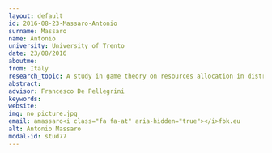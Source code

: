 ```yaml
---
layout: default 
id: 2016-08-23-Massaro-Antonio
surname: Massaro
name: Antonio
university: University of Trento
date: 23/08/2016
aboutme: 
from: Italy
research_topic: A study in game theory on resources allocation in distributed information and computing systems
abstract: 
advisor: Francesco De Pellegrini
keywords: 
website: 
img: no_picture.jpg
email: amassaro<i class="fa fa-at" aria-hidden="true"></i>fbk.eu
alt: Antonio Massaro
modal-id: stud77
---
```

